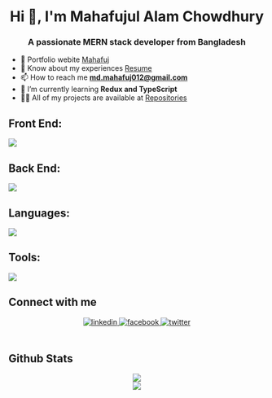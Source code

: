 <h1 align="center">Hi 👋, I'm Mahafujul Alam Chowdhury</h1>
<h3 align="center">A passionate MERN stack developer from Bangladesh</h3>

- 💯 Portfolio webite [Mahafuj](https://mahafuj-chowdhury.netlify.app/)
- 📄 Know about my experiences [Resume](#)
- 📫 How to reach me **md.mahafuj012@gmail.com**
- 🌱 I’m currently learning **Redux and TypeScript**
- 👨‍💻 All of my projects are available at [Repositories](https://github.com/Mahafuj1843?tab=repositories)


<!-- <h3 align="left">Front End:</h3> -->
## Front End:
<p align="left">
    <a href="https://skillicons.dev">
    <img src="https://skillicons.dev/icons?i=html,css,js,bootstrap,tailwind,react,redux" />
  </a><p>
     
## Back End:
<p align="left">
    <a href="https://skillicons.dev">
    <img src="https://skillicons.dev/icons?i=nodejs,express,mongodb,laravel" />
  </a>
</p>

## Languages:
<p align="left">
    <a href="https://skillicons.dev">
    <img src="https://skillicons.dev/icons?i=c,cpp,php,mysql,python" />
  </a>
</p>

## Tools:

<p align="left">
        <a href="https://skillicons.dev">
    <img src="https://skillicons.dev/icons?i=github,git,vscode" />
  </a>
</p>

## Connect with me  
<div align="center">
    <a href="https://www.linkedin.com/in/mahafujul-alam-chowdhury-688177250" target="_blank">
<img src=https://img.shields.io/badge/LinkedIn-0077B5?style=for-the-badge&logo=linkedin&logoColor=white alt=linkedin style="margin-bottom: 5px;" />
</a> 
<a href="https://www.facebook.com/mdasif.chowdhure?mibextid=ZbWKwL" target="_blank">
<img src=https://img.shields.io/badge/Facebook-1877F2?style=for-the-badge&logo=facebook&logoColor=white alt=facebook style="margin-bottom: 5px;" />
</a> 
    <a href="#" target="_blank">
<img src=https://img.shields.io/badge/Twitter-1DA1F2?style=for-the-badge&logo=twitter&logoColor=white alt=twitter style="margin-bottom: 5px;" />
</a>
    
</div>

<br/>

## Github Stats  
<div align="center">
<img src="https://github-readme-stats.vercel.app/api?username=Mahafuj1843&show_icons=true&count_private=true&hide_border=false&theme=dark" align="center"/>
</div>
<div align="center">
<img src=(https://github-readme-stats.vercel.app/api/top-langs/?username=Mahafuj1843&show_icons=true&count_private=true&hide_border=false&theme=dark" align="center"/>
</div>
